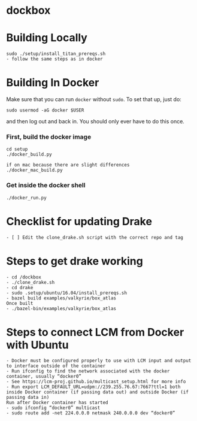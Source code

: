 # dockbox

# Building Locally

    sudo ./setup/install_titan_prereqs.sh
    - follow the same steps as in docker

# Building In Docker

Make sure that you can run `docker` without `sudo`. To set that up, just do:

    sudo usermod -aG docker $USER

and then log out and back in. You should only ever have to do this once. 

### First, build the docker image

    cd setup
    ./docker_build.py

    if on mac because there are slight differences
    ./docker_mac_build.py

### Get inside the docker shell

    ./docker_run.py

# Checklist for updating Drake

    - [ ] Edit the clone_drake.sh script with the correct repo and tag

# Steps to get drake working
    - cd /dockbox
    - ./clone_drake.sh
    - cd drake
    - sudo .setup/ubuntu/16.04/install_prereqs.sh
    - bazel build examples/valkyrie/box_atlas
    Once built
    - ./bazel-bin/examples/valkyrie/box_atlas

# Steps to connect LCM from Docker with Ubuntu
    - Docker must be configured properly to use with LCM input and output to interface outside of the container
    - Run ifconfig to find the network associated with the docker container, usually “docker0”
    - See https://lcm-proj.github.io/multicast_setup.html for more info
    - Run export LCM_DEFAULT_URL=udpm://239.255.76.67:7667?ttl=1 both inside Docker container (if passing data out) and outside Docker (if passing data in)
    Run after Docker container has started
    - sudo ifconfig “docker0” multicast
    - sudo route add -net 224.0.0.0 netmask 240.0.0.0 dev “docker0”
